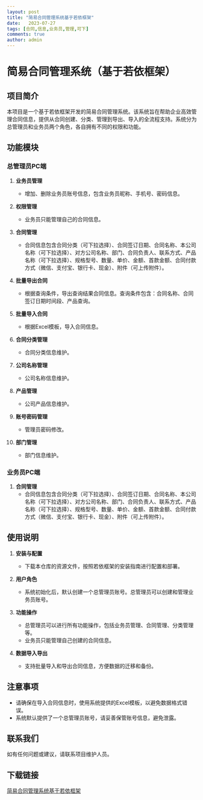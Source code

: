 ```yaml
---
layout: post
title: "简易合同管理系统基于若依框架"
date:   2023-07-27
tags: [合同,信息,业务员,管理,可下]
comments: true
author: admin
---
```

# 简易合同管理系统（基于若依框架）

## 项目简介

本项目是一个基于若依框架开发的简易合同管理系统。该系统旨在帮助企业高效管理合同信息，提供从合同创建、分类、管理到导出、导入的全流程支持。系统分为总管理员和业务员两个角色，各自拥有不同的权限和功能。

## 功能模块

### 总管理员PC端

1. **业务员管理**
   - 增加、删除业务员账号信息，包含业务员昵称、手机号、密码信息。

2. **权限管理**
   - 业务员只能管理自己的合同信息。

3. **合同管理**
   - 合同信息包含合同分类（可下拉选择）、合同签订日期、合同名称、本公司名称（可下拉选择）、对方公司名称、部门、合同负责人、联系方式、产品名称（可下拉选择）、规格型号、数量、单价、金额、首款金额、合同付款方式（微信、支付宝、银行卡、现金）、附件（可上传附件）。

4. **批量导出合同**
   - 根据查询条件，导出查询结果合同信息。查询条件包含：合同名称、合同签订日期时间段、产品查询。

5. **批量导入合同**
   - 根据Excel模板，导入合同信息。

6. **合同分类管理**
   - 合同分类信息维护。

7. **公司名称管理**
   - 公司名称信息维护。

8. **产品管理**
   - 公司产品信息维护。

9. **账号密码管理**
   - 管理员密码修改。

10. **部门管理**
    - 部门信息维护。

### 业务员PC端

1. **合同管理**
   - 合同信息包含合同分类（可下拉选择）、合同签订日期、合同名称、本公司名称（可下拉选择）、对方公司名称、部门、合同负责人、联系方式、产品名称（可下拉选择）、规格型号、数量、单价、金额、首款金额、合同付款方式（微信、支付宝、银行卡、现金）、附件（可上传附件）。

## 使用说明

1. **安装与配置**
   - 下载本仓库的资源文件，按照若依框架的安装指南进行配置和部署。

2. **用户角色**
   - 系统初始化后，默认创建一个总管理员账号。总管理员可以创建和管理业务员账号。

3. **功能操作**
   - 总管理员可以进行所有功能操作，包括业务员管理、合同管理、分类管理等。
   - 业务员只能管理自己创建的合同信息。

4. **数据导入导出**
   - 支持批量导入和导出合同信息，方便数据的迁移和备份。

## 注意事项

- 请确保在导入合同信息时，使用系统提供的Excel模板，以避免数据格式错误。
- 系统默认提供了一个总管理员账号，请妥善保管账号信息，避免泄露。

## 联系我们

如有任何问题或建议，请联系项目维护人员。

## 下载链接

[简易合同管理系统基于若依框架](https://pan.quark.cn/s/92a971856680)